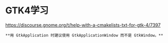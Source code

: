 # GTK4学习

https://discourse.gnome.org/t/help-with-a-cmakelists-txt-for-gtk-4/7397


    **用 GtkApplication 时建议使用 GtkApplicationWindow 而不是 GtkWindow。**

